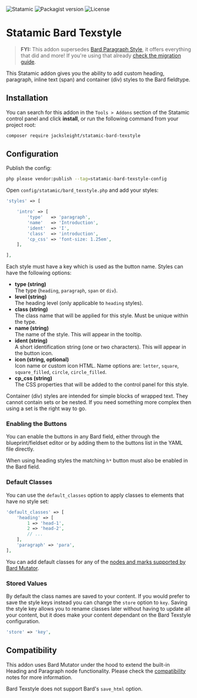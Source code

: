 <!-- statamic:hide -->

![Statamic](https://flat.badgen.net/badge/Statamic/3.2.24+/FF269E)
![Packagist version](https://flat.badgen.net/packagist/v/jacksleight/statamic-bard-texstyle)
![License](https://flat.badgen.net/github/license/jacksleight/statamic-bard-texstyle)

# Statamic Bard Texstyle

<!-- /statamic:hide -->

> **FYI:** This addon supersedes [Bard Paragraph Style](https://github.com/jacksleight/bard-paragraph-style), it offers everything that did and more! If you're using that already [check the migration guide](https://github.com/jacksleight/statamic-bard-texstyle/blob/main/MIGRATION.md).

This Statamic addon gives you the ability to add custom heading, paragraph, inline text (span) and container (div) styles to the Bard fieldtype.

## Installation

You can search for this addon in the `Tools > Addons` section of the Statamic control panel and click **install**, or run the following command from your project root:

```bash
composer require jacksleight/statamic-bard-texstyle
```

## Configuration

Publish the config:

```bash
php please vendor:publish --tag=statamic-bard-texstyle-config
```

Open `config/statamic/bard_texstyle.php` and add your styles:

```php
'styles' => [

    'intro' => [
        'type'   => 'paragraph',
        'name'   => 'Introduction',
        'ident'  => 'I',
        'class'  => 'introduction',
        'cp_css' => 'font-size: 1.25em',
    ],

],
```

Each style must have a key which is used as the button name. Styles can have the following options:

* **type (string)**  
  The type (`heading`, `paragraph`, `span` or `div`).
* **level (string)**  
  The heading level (only applicable to `heading` styles).
* **class (string)**  
  The class name that will be applied for this style. Must be unique within the type.
* **name (string)**  
  The name of the style. This will appear in the tooltip.
* **ident (string)**  
  A short identification string (one or two characters). This will appear in the button icon.
* **icon (string, optional)**  
  Icon name or custom icon HTML. Name options are: `letter`, `square`, `square_filled`, `circle`, `circle_filled`.
* **cp_css (string)**  
  The CSS properties that will be added to the control panel for this style.

Container (div) styles are intended for simple blocks of wrapped text. They cannot contain sets or be nested. If you need something more complex then using a set is the right way to go.

### Enabling the Buttons

You can enable the buttons in any Bard field, either through the blueprint/fieldset editor or by adding them to the buttons list in the YAML file directly.

When using heading styles the matching `h*` button must also be enabled in the Bard field.

### Default Classes

You can use the `default_classes` option to apply classes to elements that have no style set:

```php
'default_classes' => [
    'heading' => [
        1 => 'head-1',
        2 => 'head-2',
        // ...
    ],
    'paragraph' => 'para',
],
```

You can add default classes for any of the [nodes and marks supported by Bard Mutator](https://github.com/jacksleight/statamic-bard-mutator#avaliable-nodes--marks).

### Stored Values

By default the class names are saved to your content. If you would prefer to save the style keys instead you can change the `store` option to `key`. Saving the style key allows you to rename classes later without having to update all your content, but it does make your content dependant on the Bard Texstyle configuration.

```php
'store' => 'key',
```

## Compatibility

This addon uses Bard Mutator under the hood to extend the built-in Heading and Paragraph node functionality. Please check the [compatibility](https://github.com/jacksleight/statamic-bard-mutator#compatibility) notes for more information.

Bard Texstyle does not support Bard's `save_html` option.
